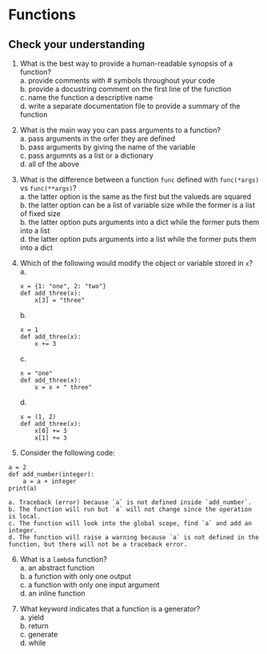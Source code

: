 # Functions

## Check your understanding

1. What is the best way to provide a human-readable synopsis of a function?  
	a. provide comments with # symbols throughout your code  
	b. provide a docustring comment on the first line of the function  
	c. name the function a descriptive name  
	d. write a separate documentation file to provide a summary of the function  

2. What is the main way you can pass arguments to a function?  
	a. pass arguments in the orfer they are defined  
	b. pass arguments by giving the name of the variable  
	c. pass argumnts as a list or a dictionary  
	d. all of the above  

3. What is the difference between a function `func` defined with `func(*args)` vs `func(**args)`?  
	a. the latter option is the same as the first but the valueds are squared  
	b. the latter option can be a list of variable size while the former is a list of fixed size  
	b. the latter option puts arguments into a dict while the former puts them into a list  
	d. the latter option puts arguments into a list while the former puts them into a dict  

4. Which of the following would modify the object or variable stored in `x`?  
	a.   
	```
	x = {1: "one", 2: "two"}
	def add_three(x):
		x[3] = "three"
	```
	b.   
	```
	x = 1
	def add_three(x):
		x += 3
	```
	c.   
	```
	x = "one"
	def add_three(x):
		x = x + " three"
	```
	d.   
	```
	x = (1, 2)
	def add_three(x):
		x[0] += 3
		x[1] += 3
	```

5. Consider the following code:
```
a = 2
def add_number(integer):
	a = a + integer
print(a)
```
	a. Traceback (error) because `a` is not defined inside `add_number`.  
	b. The function will run but `a` will not change since the operation is local.  
	c. The function will look into the global scope, find `a` and add an integer.  
	d. The function will raise a warning because `a` is not defined in the function, but there will not be a traceback error.  

6. What is a `lambda` function?  
	a. an abstract function  
	b. a function with only one output  
	c. a function with only one input argument  
	d. an inline function  

7. What keyword indicates that a function is a generator?  
	a. yield  
	b. return  
	c. generate  
	d. while 
